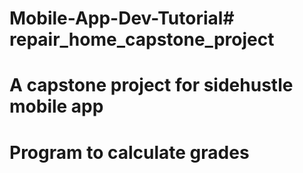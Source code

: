 # Mobile-App-Dev-Tutorial# repair_home_capstone_project
# A capstone project for sidehustle mobile app 
# Program to calculate grades
